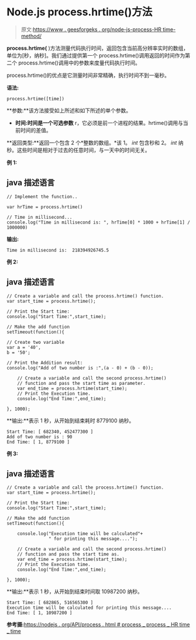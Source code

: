 # Node.js process.hrtime()方法

> 原文:[https://www . geesforgeks . org/node-js-process-HR time-method/](https://www.geeksforgeeks.org/node-js-process-hrtime-method/)

**process.hrtime(** )方法测量代码执行时间，返回包含当前高分辨率实时的数组，单位为[秒，纳秒]。我们通过提供第一个 process.hrtime()调用返回的时间作为第二个 process.hrtime()调用中的参数来度量代码执行时间。

process.hrtime()的优点是它测量时间非常精确，执行时间不到一毫秒。

**语法:**

```
process.hrtime([time])
```

**参数:**该方法接受如上所述和如下所述的单个参数。

*   **时间:**时间是一个**可选参数** r，它必须是前一个进程的结果。hrtime()调用与当前时间的差值。

**返回类型:**返回一个包含 2 个*整数的数组。*该 1。 *int* 包含秒和 2。 *int* 纳秒。这些时间是相对于过去的任意时间，与一天中的时间无关。

**例 1:**

## java 描述语言

```
// Implement the function..

var hrTime = process.hrtime()

// Time in millisecond...
console.log("Time in millisecond is: ", hrTime[0] * 1000 + hrTime[1] / 1000000)
```

**输出:**

```
Time in millisecond is:  218394926745.5
```

**例 2:**

## java 描述语言

```
// Create a variable and call the process.hrtime() function.
var start_time = process.hrtime();

// Print the Start time:
console.log("Start Time:",start_time);

// Make the add function
setTimeout(function(){

// Create two variable
var a = '40',
b = '50';

// Print the Addition result:
console.log("Add of two number is :",(a - 0) + (b - 0));

    // Create a variable and call the second process.hrtime()
    // function and pass the start time as parameter.
    var end_time = process.hrtime(start_time);
    // Print the Execution time.
    console.log("End Time:",end_time);

}, 1000);
```

**输出:**表示 1 秒，从开始到结束耗时 8779100 纳秒。

```
Start Time: [ 682340, 452477300 ]
Add of two number is : 90
End Time: [ 1, 8779100 ]
```

**例 3:**

## java 描述语言

```
// Create a variable and call the process.hrtime() function.
var start_time = process.hrtime();

// Print the Start time:
console.log("Start Time:",start_time);

// Make the add function
setTimeout(function(){

    console.log("Execution time will be calculated"+
                " for printing this message....");

    // Create a variable and call the second process.hrtime()
    // function and pass the start time as.
    var end_time = process.hrtime(start_time);
    // Print the Execution time.
    console.log("End Time:",end_time);

}, 1000);
```

**输出:**表示 1 秒，从开始到结束时间取 10987200 纳秒。

```
Start Time: [ 682865, 516565300 ]
Execution time will be calculated for printing this message....
End Time: [ 1, 10987200 ]
```

**参考摄:**[https://nodejs . org/API/process . html # process _ process _ HR time _ time](https://nodejs.org/api/process.html#process_process_hrtime_time)